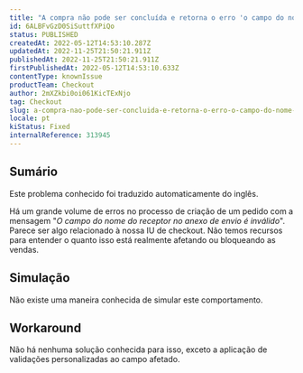 ```yaml
---
title: "A compra não pode ser concluída e retorna o erro 'o campo do nome do receptor é inválido'."
id: 6ALBFvGzD0SiSuttfXPiQo
status: PUBLISHED
createdAt: 2022-05-12T14:53:10.287Z
updatedAt: 2022-11-25T21:50:21.911Z
publishedAt: 2022-11-25T21:50:21.911Z
firstPublishedAt: 2022-05-12T14:53:10.633Z
contentType: knownIssue
productTeam: Checkout
author: 2mXZkbi0oi061KicTExNjo
tag: Checkout
slug: a-compra-nao-pode-ser-concluida-e-retorna-o-erro-o-campo-do-nome-do-receptor-e-invalido
locale: pt
kiStatus: Fixed
internalReference: 313945
---
```


## Sumário

<div class="alert alert-info">
  <p>Este problema conhecido foi traduzido automaticamente do inglês.</p>
</div>


Há um grande volume de erros no processo de criação de um pedido com a mensagem "_O campo do nome do receptor no anexo de envio é inválido_". Parece ser algo relacionado à nossa IU de checkout. Não temos recursos para entender o quanto isso está realmente afetando ou bloqueando as vendas.



## Simulação


Não existe uma maneira conhecida de simular este comportamento.



## Workaround


Não há nenhuma solução conhecida para isso, exceto a aplicação de validações personalizadas ao campo afetado.

